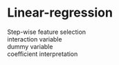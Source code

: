 # Linear-regression

Step-wise feature selection<br>
interaction variable<br>
dummy variable<br>
coefficient interpretation
